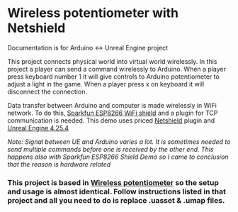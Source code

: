 # Wireless potentiometer with Netshield
Documentation is for Arduino <-> Unreal Engine project

This project connects physical world into virtual world wirelessly. In this project a player can send a command wirelessly to Arduino. When a player press keyboard number 1 it will give controls to Arduino potentiometer to adjust a light in the game. When a player press x on keyboard it will disconnect the connection.

Data transfer between Arduino and computer is made wirelessly in WiFi network. To do this, [Sparkfun ESP8266 WiFi shield](https://www.sparkfun.com/products/13287) and a plugin for TCP communication is needed. This demo uses priced [Netshield](https://www.unrealengine.com/marketplace/en-US/product/netshield) plugin and [Unreal Engine 4.25.4](https://www.unrealengine.com/en-US/)

_Note: Signal between UE and Arduino varies a lot. It is sometimes needed to send multiple commands before one is received by the other end. This happens also with Sparkfun ESP8266 Shield Demo so I came to conclusion that the reason is hardware related_

### This project is based in [Wireless potentiometer](https://github.com/HAMK-ICT-Project8/arduino-scripts/tree/main/Socketer/Wireless%20Potentiometer) so the setup and usage is almost identical. Follow instructions listed in that project and all you need to do is replace .uasset & .umap files.